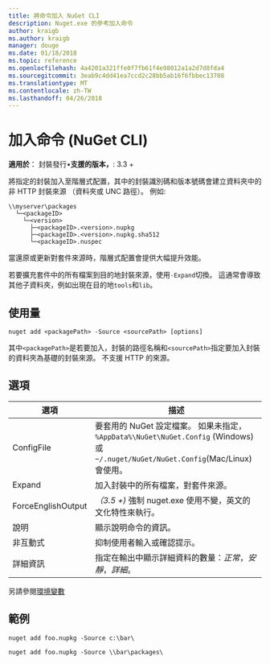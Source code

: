 ```yaml
---
title: 將命令加入 NuGet CLI
description: Nuget.exe 的參考加入命令
author: kraigb
ms.author: kraigb
manager: douge
ms.date: 01/18/2018
ms.topic: reference
ms.openlocfilehash: 4a4201a321ffe0f7fb61f4e98012a1a2d7d8fda4
ms.sourcegitcommit: 3eab9c4dd41ea7ccd2c28bb5ab16f6fbbec13708
ms.translationtype: MT
ms.contentlocale: zh-TW
ms.lasthandoff: 04/26/2018
---
```

# <a name="add-command-nuget-cli"></a>加入命令 (NuGet CLI)

**適用於**： 封裝發行&bullet;**支援的版本，**: 3.3 +

將指定的封裝加入至階層式配置，其中的封裝識別碼和版本號碼會建立資料夾中的非 HTTP 封裝來源 （資料夾或 UNC 路徑）。 例如: 

    \\myserver\packages
      └─<packageID>
        └─<version>
          ├─<packageID>.<version>.nupkg
          ├─<packageID>.<version>.nupkg.sha512
          └─<packageID>.nuspec

當還原或更新對套件來源時，階層式配置會提供大幅提升效能。

若要擴充套件中的所有檔案到目的地封裝來源，使用`-Expand`切換。 這通常會導致其他子資料夾，例如出現在目的地`tools`和`lib`。

## <a name="usage"></a>使用量

```cli
nuget add <packagePath> -Source <sourcePath> [options]
```

其中`<packagePath>`是若要加入，封裝的路徑名稱和`<sourcePath>`指定要加入封裝的資料夾為基礎的封裝來源。 不支援 HTTP 的來源。

## <a name="options"></a>選項

| 選項 | 描述 |
| --- | --- |
| ConfigFile | 要套用的 NuGet 設定檔案。 如果未指定， `%AppData%\NuGet\NuGet.Config` (Windows) 或`~/.nuget/NuGet/NuGet.Config`(Mac/Linux) 會使用。|
| Expand | 加入封裝中的所有檔案，對套件來源。 |
| ForceEnglishOutput | *（3.5 +)* 強制 nuget.exe 使用不變，英文的文化特性來執行。 |
| 說明 | 顯示說明命令的資訊。 |
| 非互動式 | 抑制使用者輸入或確認提示。 |
| 詳細資訊 | 指定在輸出中顯示詳細資料的數量：*正常*，*安靜*，*詳細*。 |

另請參閱[環境變數](cli-ref-environment-variables.md)

## <a name="examples"></a>範例

```cli
nuget add foo.nupkg -Source c:\bar\

nuget add foo.nupkg -Source \\bar\packages\
```
